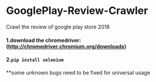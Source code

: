 # GooglePlay-Review-Crawler
Crawl the review of google play store 2018
#### 1.download the chromedriver:(http://chromedriver.chromium.org/downloads)
#### 2.`pip install selenium`
 **some unknown bugs need to be fixed for universal usage
